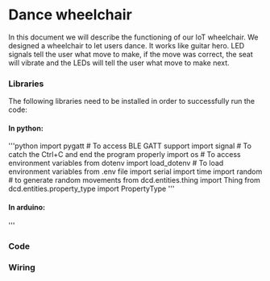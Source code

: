 # Dance wheelchair

In this document we will describe the functioning of our IoT wheelchair. We designed a wheelchair to let users dance. It works like guitar hero. LED signals tell the user what move to make, if the move was correct, the seat will vibrate and the LEDs will tell the user what move to make next.

### Libraries
The following libraries need to be installed in order to successfully run the code:

#### In python:
'''python
import pygatt  # To access BLE GATT support
import signal  # To catch the Ctrl+C and end the program properly
import os  # To access environment variables
from dotenv import load_dotenv  # To load environment variables from .env file
import serial
import time
import random # to generate random movements
from dcd.entities.thing import Thing
from dcd.entities.property_type import PropertyType
'''

#### In arduino:
'''


### Code


### Wiring
